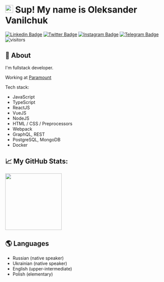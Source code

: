 # <img src="https://media.giphy.com/media/hvRJCLFzcasrR4ia7z/giphy.gif" width="25px"> Sup! My name is Oleksander Vanilchuk

[![Linkedin Badge](https://img.shields.io/badge/-LinkedIn-0e76a8?style=flat-square&logo=Linkedin&logoColor=white)](https://www.linkedin.com/in/htndev)
[![Twitter Badge](https://img.shields.io/badge/-Twitter-00acee?style=flat-square&logo=Twitter&logoColor=white)](https://twitter.com/htndev)
[![Instagram Badge](https://img.shields.io/badge/-Instagram-e4405f?style=flat-square&logo=Instagram&logoColor=white)](https://instagram.com/htndev/)
[![Telegram Badge](https://img.shields.io/badge/-Telegram-0088cc?style=flat-square&logo=Telegram&logoColor=white)](https://t.me/htndev)
![visitors](https://visitor-badge.glitch.me/badge?page_id=htndev)

## 💬 About

I'm fullstack developer.

Working at [Paramount](https://www.paramount.com/)

Tech stack:
- JavaScript
- TypeScript
- ReactJS
- VueJS
- NodeJS
- HTML / CSS / Preprocessors
- Webpack
- GraphQL, REST
- PostgreSQL, MongoDB
- Docker

## 📈 My GitHub Stats:
<img height="180em" src="https://github-readme-stats.vercel.app/api?username=htndev&show_icons=true&hide_border=true&&count_private=true&include_all_commits=true&theme=dracula" />

## 🌎 Languages
- Russian (native speaker)
- Ukrainian (native speaker)
- English (upper-intermediate)
- Polish (elementary)
